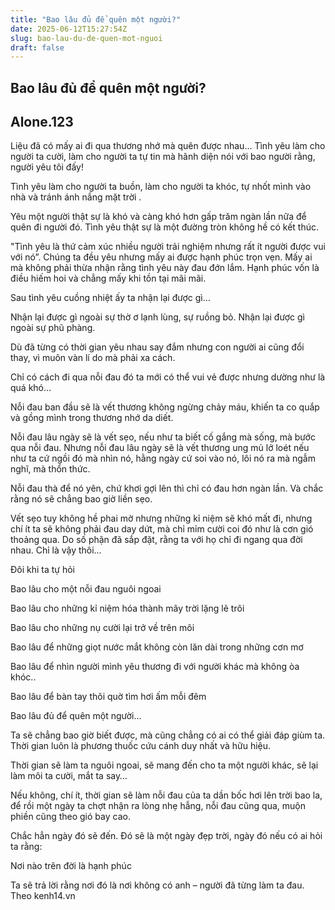 ```yaml
---
title: "Bao lâu đủ để quên một người?"
date: 2025-06-12T15:27:54Z
slug: bao-lau-du-de-quen-mot-nguoi
draft: false
---
```


## Bao lâu đủ để quên một người?

## Alone.123

Liệu đã có mấy ai đi qua thương nhớ mà quên được nhau... 
Tình yêu làm cho người ta cười, làm cho người ta tự tin mà hãnh diện nói với bao người rằng, người yêu tôi đấy!

Tình yêu làm cho người ta buồn, làm cho người ta khóc, tự nhốt mình vào nhà và tránh ánh nắng mặt trời .

Yêu một người thật sự là khó và càng khó hơn gấp trăm ngàn lần nữa để quên đi người đó. Tình yêu thật sự là một đường tròn không hề có kết thúc.

"Tình yêu là thứ cảm xúc nhiều người trải nghiệm nhưng rất ít người được vui với nó”. Chúng ta đều yêu nhưng mấy ai được hạnh phúc trọn vẹn. Mấy ai mà không phải thừa nhận rằng tình yêu này đau đớn lắm. Hạnh phúc vốn là điều hiếm hoi và chẳng mấy khi tồn tại mãi mãi.

Sau tình yêu cuồng nhiệt ấy ta nhận lại được gì…

Nhận lại được gì ngoài sự thờ ơ lạnh lùng, sự ruồng bỏ. Nhận lại được gì ngoài sự phũ phàng.

Dù đã từng có thời gian yêu nhau say đắm nhưng con người ai cũng đổi thay, vì muôn vàn lí do mà phải xa cách.

Chỉ có cách đi qua nỗi đau đó ta mới có thể vui vẻ được nhưng dường như là quá khó…

Nỗi đau ban đầu sẽ là vết thương không ngừng chảy máu, khiến ta co quắp và gồng mình trong thương nhớ da diết.

Nỗi đau lâu ngày sẽ là vết sẹo, nếu như ta biết cố gắng mà sống, mà bước qua nỗi đau. Nhưng nỗi đau lâu ngày sẽ là vết thương ung mủ lở loét nếu như ta cứ ngồi đó mà nhìn nó, hằng ngày cứ soi vào nó, lôi nó ra mà ngẫm nghĩ, mà thổn thức. 

Nỗi đau thà để nó yên, chứ khơi gợi lên thì chỉ có đau hơn ngàn lần. Và chắc rằng nó sẽ chẳng bao giờ liền sẹo.

Vết sẹo tuy không hề phai mờ nhưng những kỉ niệm sẽ khó mất đi, nhưng chí ít ta sẽ không phải đau day dứt, mà chỉ mỉm cười coi đó như là cơn gió thoảng qua. Do số phận đã sắp đặt, rằng ta với họ chỉ đi ngang qua đời nhau. Chỉ là vậy thôi…



Đôi khi ta tự hỏi 

Bao lâu cho một nỗi đau nguôi ngoai

Bao lâu cho những kỉ niệm hóa thành mây trời lặng lẽ trôi

Bao lâu cho những nụ cười lại trở về trên môi

Bao lâu để những giọt nước mắt không còn lăn dài trong những cơn mơ

Bao lâu để nhìn người mình yêu thương đi với người khác mà không òa khóc..

Bao lâu để bàn tay thôi quờ tìm hơi ấm mỗi đêm

Bao lâu đủ để quên một người...

Ta sẽ chẳng bao giờ biết được, mà cũng chẳng có ai có thể giải đáp giùm ta. Thời gian luôn là phương thuốc cứu cánh duy nhất và hữu hiệu.

Thời gian sẽ làm ta nguôi ngoai, sẽ mang đến cho ta một người khác, sẽ lại làm môi ta cười, mắt ta say…

Nếu không, chí ít, thời gian sẽ làm nỗi đau của ta dần bốc hơi lên trời bao la, để rồi một ngày ta chợt nhận ra lòng nhẹ hẫng, nỗi đau cũng qua, muộn phiền cũng theo gió bay cao.

Chắc hẳn ngày đó sẽ đến. Đó sẽ là một ngày đẹp trời, ngày đó nếu có ai hỏi ta rằng:

Nơi nào trên đời là hạnh phúc

Ta sẽ trả lời rằng nơi đó là nơi không có anh – người đã từng làm ta đau.
Theo kenh14.vn